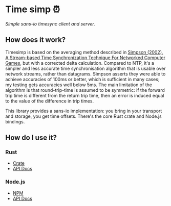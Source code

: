 # Time simp ⏰

_Simple sans-io timesync client and server._

## How does it work?

Timesimp is based on the averaging method described in [Simpson (2002),
A Stream-based Time Synchronization Technique For Networked Computer
Games][paper], but with a corrected delta calculation. Compared to NTP, it's a
simpler and less accurate time synchronisation algorithm that is usable over
network streams, rather than datagrams. Simpson asserts they were able to
achieve accuracies of 100ms or better, which is sufficient in many cases; my
testing gets accuracies well below 5ms. The main limitation of the algorithm is
that round-trip-time is assumed to be symmetric: if the forward trip time is
different from the return trip time, then an error is induced equal to the
value of the difference in trip times.

This library provides a sans-io implementation: you bring in your transport and
storage, you get time offsets. There's the core Rust crate and Node.js bindings.

[paper]: https://web.archive.org/web/20160310125700/http://mine-control.com/zack/timesync/timesync.html

## How do I use it?

### Rust

- [Crate][lib-rust]
- [API Docs][docs-rust]

[lib-rust]: https://lib.rs/crate/timesimp
[docs-rust]: https://docs.rs/timesimp

### Node.js

- [NPM][lib-node]
- [API Docs][docs-node]

[lib-node]: https://www.npmjs.com/package/timesimp
[docs-node]: https://passcod.github.io/timesimp/js/
